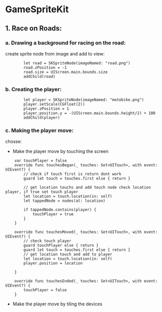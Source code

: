 # GameSpriteKit
## 1. Race on Roads:
### a. Drawing a background for racing on the road:
create sprite node from image and add to view:
```
        let road = SKSpriteNode(imageNamed: "road.png")
        road.zPosition = -1
        road.size = UIScreen.main.bounds.size
        addChild(road)
```
### b. Creating the player:
```
        let player = SKSpriteNode(imageNamed: "motobike.png")
        player.setScale(CGFloat(2))
        player.zPosition = 1
        player.position.y = -(UIScreen.main.bounds.height/2) + 100
        addChild(player)
```
### c. Making the player move:
chosse: 
* Make the player move by touching the screen
```
    var touchPlayer = false
    override func touchesBegan(_ touches: Set<UITouch>, with event: UIEvent?) {
        // check if touch first is return dont work
        guard let touch = touches.first else { return }
        
        // get location touchs and add touch node check location player, if true set touch player
        let location = touch.location(in: self)
        let tappedNode = nodes(at: location)
        
        if tappedNode.contains(player) {
            touchPlayer = true
        }
    }
    
    override func touchesMoved(_ touches: Set<UITouch>, with event: UIEvent?) {
        // check touch player
        guard touchPlayer else { return }
        guard let touch = touches.first else { return }
        // get location touch and add to player
        let location = touch.location(in: self)
        player.position = location
        
    }
    
    override func touchesEnded(_ touches: Set<UITouch>, with event: UIEvent?) {
        touchPlayer = false
    }
```
* Make the player move by tiling the devices
